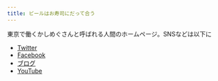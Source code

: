 ```yaml
---
title: ビールはお寿司にだって合う
---
```


東京で働くかしめぐさんと呼ばれる人間のホームページ。SNSなどは以下に

* [Twitter](https://twitter.com/takidev)
* [Facebook](https://www.facebook.com/kashima.megumi)
* [ブログ](https://blog.kashimg.xyz)
* [YouTube](https://www.youtube.com/channel/UCSFikMBTI6jyk4KxQy9o3TA)
